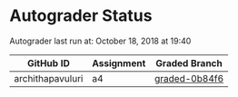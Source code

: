 # Autograder Status
Autograder last run at: October 18, 2018 at 19:40

| GitHub ID | Assignment | Graded Branch |
|-----------|------------|---------------|
| archithapavuluri | a4 | [graded-0b84f6](https://github.com/Fall2018COMP401-001/a4-archithapavuluri/tree/graded-0b84f6) | 

